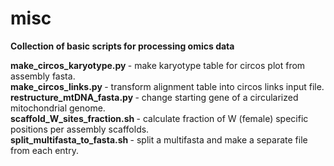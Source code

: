 # misc

<b> Collection of basic scripts for processing omics data </b>


<b> make_circos_karyotype.py </b> - make karyotype table for circos plot from assembly fasta. </br>
<b> make_circos_links.py </b> - transform alignment table into circos links input file. </br>
<b> restructure_mtDNA_fasta.py </b> - change starting gene of a circularized mitochondrial genome. </br>
<b> scaffold_W_sites_fraction.sh </b> - calculate fraction of W (female) specific positions per assembly scaffolds. </br>
<b> split_multifasta_to_fasta.sh </b> - split a multifasta and make a separate file from each entry. </br>
